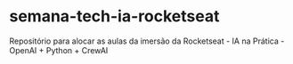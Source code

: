 # semana-tech-ia-rocketseat
 Repositório para alocar as aulas da imersão da Rocketseat - IA na Prática - OpenAI + Python + CrewAI
